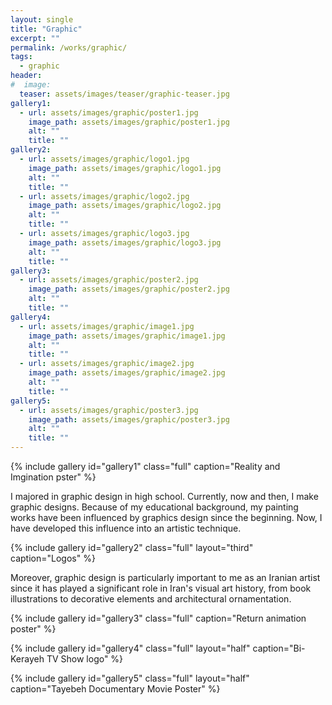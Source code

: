 ```yaml
---
layout: single
title: "Graphic"
excerpt: ""
permalink: /works/graphic/
tags:
  - graphic
header:
#  image: 
  teaser: assets/images/teaser/graphic-teaser.jpg 
gallery1:
  - url: assets/images/graphic/poster1.jpg
    image_path: assets/images/graphic/poster1.jpg
    alt: ""
    title: ""
gallery2:
  - url: assets/images/graphic/logo1.jpg
    image_path: assets/images/graphic/logo1.jpg
    alt: ""
    title: ""
  - url: assets/images/graphic/logo2.jpg
    image_path: assets/images/graphic/logo2.jpg
    alt: ""
    title: ""
  - url: assets/images/graphic/logo3.jpg
    image_path: assets/images/graphic/logo3.jpg
    alt: ""
    title: ""
gallery3:	
  - url: assets/images/graphic/poster2.jpg
    image_path: assets/images/graphic/poster2.jpg
    alt: ""
    title: ""
gallery4:
  - url: assets/images/graphic/image1.jpg
    image_path: assets/images/graphic/image1.jpg
    alt: ""
    title: ""
  - url: assets/images/graphic/image2.jpg
    image_path: assets/images/graphic/image2.jpg
    alt: ""
    title: ""	
gallery5:
  - url: assets/images/graphic/poster3.jpg
    image_path: assets/images/graphic/poster3.jpg
    alt: ""
    title: ""
---
```


{% include gallery id="gallery1" class="full" caption="Reality and Imgination pster" %}

I majored in graphic design in high school. Currently, now and then, I make graphic designs. Because of my educational background, my painting works have been influenced by graphics design since the beginning. Now, I have developed this influence into an artistic technique.

{% include gallery id="gallery2" class="full" layout="third" caption="Logos" %}

Moreover, graphic design is particularly important to me as an Iranian artist since it has played a significant role in Iran's visual art history, from book illustrations to decorative elements and architectural ornamentation.

{% include gallery id="gallery3" class="full" caption="Return animation poster" %}

{% include gallery id="gallery4" class="full" layout="half" caption="Bi-Kerayeh TV Show logo" %}

{% include gallery id="gallery5" class="full" layout="half" caption="Tayebeh Documentary Movie Poster" %}
